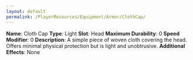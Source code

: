 ```yaml
---
layout: default
permalink: /PlayerResources/Equipment/Armor/ClothCap/
---
```

**Name**: Cloth Cap
**Type**: Light
**Slot**: Head
**Maximum Durability**: 0
**Speed Modifier**: 0
**Description**: A simple piece of woven cloth covering the head. Offers minimal physical protection but is light and unobtrusive.
**Additional Effects**: None